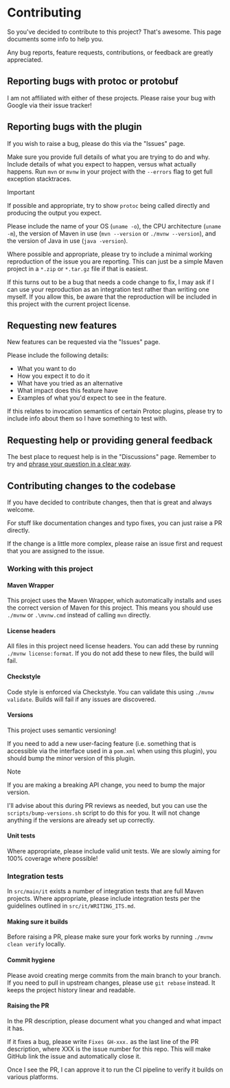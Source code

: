 # Contributing

So you've decided to contribute to this project? That's awesome. This page documents some info
to help you.

Any bug reports, feature requests, contributions, or feedback are greatly appreciated.

## Reporting bugs with protoc or protobuf

I am not affiliated with either of these projects. Please raise your bug with Google via their
issue tracker!

## Reporting bugs with the plugin

If you wish to raise a bug, please do this via the "Issues" page.

Make sure you provide full details of what you are trying to do and why. Include details of
what you expect to happen, versus what actually happens. Run `mvn` or `mvnw` in your project
with the `--errors` flag to get full exception stacktraces.

> [!IMPORTANT]
> If possible and appropriate, try to show `protoc` being called directly and producing the output you
> expect.

Please include the name of your OS (`uname -o`), the CPU architecture (`uname -m`), the version
of Maven in use (`mvn --version` or `./mvnw --version`), and the version of Java in use
(`java -version`).

Where possible and appropriate, please try to include a minimal working reproduction
of the issue you are reporting. This can just be a simple Maven project in a `*.zip` or
`*.tar.gz` file if that is easiest.

If this turns out to be a bug that needs a code change to fix, I may ask if I can use your
reproduction as an integration test rather than writing one myself. If you allow this, be aware that
the reproduction will be included in this project with the current project license.

## Requesting new features

New features can be requested via the "Issues" page.

Please include the following details:

- What you want to do
- How you expect it to do it
- What have you tried as an alternative
- What impact does this feature have
- Examples of what you'd expect to see in the feature.

If this relates to invocation semantics of certain Protoc plugins, please try to include info about
them so I have something to test with.

## Requesting help or providing general feedback

The best place to request help is in the "Discussions" page. Remember to try and [phrase your question
in a clear way](https://www.freecodecamp.org/news/how-to-ask-good-questions-as-a-developer-9f71ff809b63/).

## Contributing changes to the codebase

If you have decided to contribute changes, then that is great and always welcome.

For stuff like documentation changes and typo fixes, you can just raise a PR directly.

If the change is a little more complex, please raise an issue first and request that you are assigned
to the issue.

### Working with this project

#### Maven Wrapper

This project uses the Maven Wrapper, which automatically installs and uses the correct version of Maven
for this project. This means you should use `./mvnw` or `.\mvnw.cmd` instead of calling `mvn` directly.

#### License headers

All files in this project need license headers. You can add these by running
`./mvnw license:format`. If you do not add these to new files, the build will fail.

#### Checkstyle

Code style is enforced via Checkstyle. You can validate this using `./mvnw validate`. Builds will fail
if any issues are discovered.

#### Versions

This project uses semantic versioning!

If you need to add a new user-facing feature (i.e. something that is accessible via the interface used in
a `pom.xml` when using this plugin), you should bump the minor version of this plugin.

> [!NOTE]
> If you are making a breaking API change, you need to bump the major version.

I'll advise about this during PR reviews as needed, but you can use the `scripts/bump-versions.sh` script
to do this for you. It will not change anything if the versions are already set up correctly.

#### Unit tests

Where appropriate, please include valid unit tests. We are slowly aiming for 100% coverage where possible!

### Integration tests

In `src/main/it` exists a number of integration tests that are full Maven projects. Where
appropriate, please include integration tests per the guidelines outlined in `src/it/WRITING_ITS.md`.

#### Making sure it builds

Before raising a PR, please make sure your fork works by running `./mvnw clean verify` locally.

#### Commit hygiene

Please avoid creating merge commits from the main branch to your branch. If you need to pull in upstream
changes, please use `git rebase` instead. It keeps the project history linear and readable.

#### Raising the PR

In the PR description, please document what you changed and what impact it has.

If it fixes a bug, please write `Fixes GH-xxx.` as the last line of the PR description, where XXX is
the issue number for this repo. This will make GitHub link the issue and automatically close it.

Once I see the PR, I can approve it to run the CI pipeline to verify it builds on various platforms.

